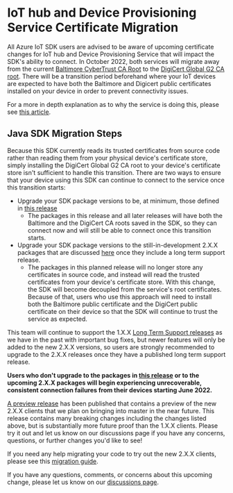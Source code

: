 # IoT hub and Device Provisioning Service Certificate Migration

All Azure IoT SDK users are advised to be aware of upcoming certificate changes for IoT hub and Device Provisioning Service 
that will impact the SDK's ability to connect. In October 2022, both services will migrate away from the current 
[Baltimore CyberTrust CA Root](https://baltimore-cybertrust-root.chain-demos.digicert.com/info/index.html) to the 
[DigiCert Global G2 CA root](https://global-root-g2.chain-demos.digicert.com/info/index.html). There will be a 
transition period beforehand where your IoT devices are expected to have both the Baltimore and Digicert public 
certificates installed on your device in order to prevent connectivity issues. 

For a more in depth explanation as to why the service is doing this, please see
[this article](https://techcommunity.microsoft.com/t5/internet-of-things/azure-iot-tls-critical-changes-are-almost-here-and-why-you/ba-p/2393169).

## Java SDK Migration Steps

Because this SDK currently reads its trusted certificates from source code rather than reading them from
your physical device's certificate store, simply installing the DigiCert Global G2 CA root to your device's certificate 
store isn't sufficient to handle this transition. There are two ways to ensure that your device using this SDK can 
continue to connect to the service once this transition starts:

- Upgrade your SDK package versions to be, at minimum, those defined in [this release](https://github.com/Azure/azure-iot-sdk-java/releases/tag/lts_7_2021)
  - The packages in this release and all later releases will have both the Baltimore and the DigiCert CA roots saved in 
  the SDK, so they can connect now and will still be able to connect once this transition starts.
- Upgrade your SDK package versions to the still-in-development 2.X.X packages that are discussed [here](https://github.com/Azure/azure-iot-sdk-java/discussions/1267) 
once they include a long term support release.
  - The packages in this planned release will no longer store any certificates in source code, and instead will read the 
  trusted certificates from your device's certificate store. With this change, the SDK will become decoupled from the service's 
  root certificates. Because of that, users who use this approach will need to install both the Baltimore public certificate 
  and the DigiCert public certificate on their device so that the SDK will continue to trust the service as expected. 
  
  
This team will continue to support the 1.X.X [Long Term Support releases](https://github.com/Azure/azure-iot-sdk-java#long-term-support)
as we have in the past with important bug fixes, but newer features will only be added to the new 2.X.X versions, 
so users are strongly recommended to upgrade to the 2.X.X releases once they have a published long term support release.

**Users who don't upgrade to the packages in [this release](https://github.com/Azure/azure-iot-sdk-java/releases/tag/lts_7_2021)
or to the upcoming 2.X.X packages will begin experiencing unrecoverable, consistent connection failures from their devices starting June 2022.**

[A preview release](https://github.com/Azure/azure-iot-sdk-java/releases/tag/2021-08-30) has been published that 
contains a preview of the new 2.X.X clients that we plan on bringing into master in the near future. This release 
contains many breaking changes including the changes listed above, but is substantially more future proof than the 
1.X.X clients. Please try it out and let us know on our discussions page if you have any concerns, questions, or 
further changes you'd like to see!

If you need any help migrating your code to try out the new 2.X.X clients, please see this [migration guide](https://github.com/Azure/azure-iot-sdk-java/blob/preview/major%20version%20upgrade%20migration%20guide.md).

If you have any questions, comments, or concerns about this upcoming change, please let us know on our [discussions page](https://github.com/Azure/azure-iot-sdk-java/discussions).